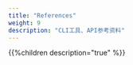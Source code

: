 ```yaml
---
title: "References"
weight: 9
description: "CLI工具、API参考资料"
---
```


{{%children description="true" %}}